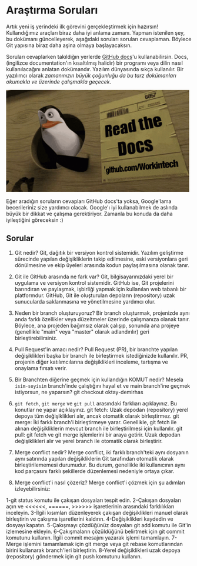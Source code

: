 # Araştırma Soruları

Artık yeni iş yerindeki ilk görevini gerçekleştirmek için hazırsın! Kullandığımız araçları biraz daha iyi anlama zamanı. Yapman istenilen şey, bu dokümanı güncelleyerek, aşağıdaki soruları soruları cevaplaman. Böylece Git yapısına biraz daha aşina olmaya başlayacaksın.

Soruları cevaplarken takıldığın yerlerde [GitHub docs](https://docs.github.com/en)'u kullanabilirsin. Docs, (ingilizce documentation'ın kısaltılmış halidir) bir programı veya dilin nasıl kullanılacağını anlatan dokümandır. Yazılım dünyasında sıkça kullanılır. Bir yazılımcı olarak _zamanınızın büyük çoğunluğu da bu tarz dokümanları okumakla ve üzerinde çalışmakla geçecek_.

![READ THE DOCS](https://github.com/Workintech/FSWeb-S1G1-Projesi-Web-Development-Projesi-icin-Git/blob/main/read-the-docs-wit.gif?raw=true)

Eğer aradığın soruların cevapları GitHub docs'ta yoksa, Google'lama becerileriniz size yardımcı olacak. Google'ı iyi kullanabilmek de aslında büyük bir dikkat ve çalışma gerektiriyor. Zamanla bu konuda da daha iyileştiğini göreceksin :)

## Sorular

1. Git nedir?
Git, dağıtık bir versiyon kontrol sistemidir. Yazılım geliştirme sürecinde yapılan değişikliklerin takip edilmesine, eski versiyonlara geri dönülmesine ve ekip üyeleri arasında kodun paylaşılmasına olanak tanır.

2. Git ile GitHub arasında ne fark var?
Git, bilgisayarınızdaki yerel bir uygulama ve versiyon kontrol sistemidir. GitHub ise, Git projelerini barındıran ve paylaşmak, işbirliği yapmak için kullanılan web tabanlı bir platformdur. GitHub, Git ile oluşturulan depoların (repository) uzak sunucularda saklanmasına ve yönetilmesine yardımcı olur.

3. Neden bir branch oluşturuyoruz?
Bir branch oluşturmak, projenizde aynı anda farklı özellikler veya düzeltmeler üzerinde çalışmanıza olanak tanır. Böylece, ana projeden bağımsız olarak çalışıp, sonunda ana projeye (genellikle "main" veya "master" olarak adlandırılır) geri birleştirebilirsiniz.

4. Pull Request'in amacı nedir?
Pull Request (PR), bir branchte yapılan değişiklikleri başka bir branch ile birleştirmek istediğinizde kullanılır. PR, projenin diğer katılımcılarına değişiklikleri inceleme, tartışma ve onaylama fırsatı verir.

5. Bir Branchten diğerine geçmek için kullandığın KOMUT nedir? Mesela `isim-soyisim` branch'inde çalıştığını hayal et ve main branch'ine geçmek istiyorsun, ne yaparsın?
git checkout oktay-demirhas

6. `git fetch`, `git merge` ve `git pull` arasındaki farklıarı açıklayınız. Bu konutlar ne yapar açıklayınız.
git fetch: Uzak depodan (repository) yerel depoya tüm değişiklikleri alır, ancak otomatik olarak birleştirmez.
git merge: İki farklı branch'i birleştirmeye yarar. Genellikle, git fetch ile alınan değişikliklerin mevcut branch ile birleştirilmesi için kullanılır.
git pull: git fetch ve git merge işlemlerini bir araya getirir. Uzak depodan değişiklikleri alır ve yerel branch ile otomatik olarak birleştirir.

7. Merge conflict nedir?
Merge conflict, iki farklı branch'teki aynı dosyanın aynı satırında yapılan değişikliklerin Git tarafından otomatik olarak birleştirilememesi durumudur. Bu durum, genellikle iki kullanıcının aynı kod parçasını farklı şekillerde düzenlemesi nedeniyle ortaya çıkar.

8. Merge conflict'i nasıl çözeriz?
Merge conflict'i çözmek için şu adımları izleyebilirsiniz:

1-git status komutu ile çakışan dosyaları tespit edin.
2-Çakışan dosyaları açın ve <<<<<<, ======, >>>>>> işaretlerinin arasındaki farklılıkları inceleyin.
3-İlgili kısımları düzenleyerek çakışan değişiklikleri manuel olarak birleştirin ve çakışma işaretlerini kaldırın.
4-Değişiklikleri kaydedin ve dosyayı kapatın.
5-Çakışmayı çözdüğünüz dosyaları git add komutu ile Git'in izlemesine ekleyin.
6-Çakışmaların çözüldüğünü belirtmek için git commit komutunu kullanın. İlgili commit mesajını yazarak işlemi tamamlayın.
7-Merge işlemini tamamlamak için git merge veya git rebase komutlarından birini kullanarak branch'leri birleştirin.
8-Yerel değişiklikleri uzak depoya (repository) göndermek için git push komutunu kullanın.